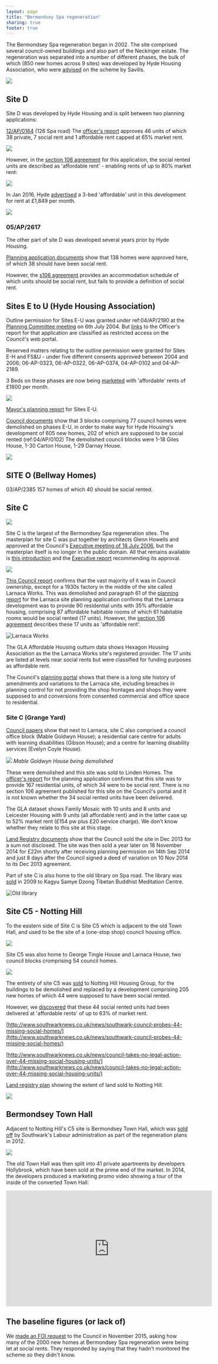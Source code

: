 ```yaml
---
layout: page
title: "Bermondsey Spa regeneration"
sharing: true
footer: true
---
```

The Bermondsey Spa regeneration began in 2002. The site comprised several council-owned buildings and also part of the Neckinger estate. The regeneration was separated into a number of different phases, the bulk of which (850 new homes across 9 sites) was developed by Hyde Housing Association, who were [advised](http://www.savills.co.uk/case-studies/development-and-planning/affordable-housing-case-studies/bermondsey-spa-regeneration.aspx) on the scheme by Savills.

![](http://crappistmartin.github.io/images/bspamasterplan.png)

## Site D 
Site D was developed by Hyde Housing and is split between two planning applications:

[12/AP/0164](http://planbuild.southwark.gov.uk/documents/?casereference=12/AP/0164&system=DC) (126 Spa road)
The [officer's report](http://moderngov.southwark.gov.uk/documents/s27524/Report.pdf) approves 46 units of which 38 private, 7 social rent and 1 affordable rent capped at 65% market rent.

![](http://crappistmartin.github.io/images/hydehousingofficerreport.png)

However, in the [section 106 agreement](http://planbuild.southwark.gov.uk/documents/?GetDocument=%7b%7b%7b!EK7yiximvJWNpj1%2bOiKq%2bg%3d%3d!%7d%7d%7d) for this application, the social rented units are described as 'affordable rent' - enabling rents of up to 80% market rent:

 
![](http://crappistmartin.github.io/images/hydehousings106.png)

In Jan 2016, Hyde [advertised](http://web.archive.org/web/20160112154349/https://www.sharetobuy.com/sharedownershippropertydetails?id=21879) a 3-bed 'affordable' unit in this development for rent at £1,849 per month.

![](http://crappistmartin.github.io/images/65percentmr.jpg)


### 05/AP/2617
The other part of site D was developed several years prior by Hyde Housing. 

[Planning application documents](http://planbuild.southwark.gov.uk:8190/online-applications/applicationDetails.do?activeTab=externalDocuments&keyVal=_STHWR_DCAPR_9520013) show that 138 homes were approved here, of which 38 should have been social rent.

However, the [s106 agreement](http://planbuild.southwark.gov.uk/documents/?GetDocument=%7b%7b%7b!ov1A%2bEO76tHjONrLVbtEug%3d%3d!%7d%7d%7d) provides an accommodation schedule of which units should be social rent, but fails to provide a definition of social rent. 


## Sites E to U (Hyde Housing Association) 

Outline permission for Sites E-U was granted under ref:04/AP/2190 at the [Planning Committee meeting](http://moderngov.southwark.gov.uk/CeListDocuments.aspx?CommitteeId=119&MeetingId=296&DF=06%2f07%2f2004&Ver=2) on 6th July 2004. But [links](http://moderngov.southwark.gov.uk/Data/Planning%20Committee/20040706/Agenda/Item%2014%20-%20Sites%20E,%20F,H,%20S%20&%20U%20Bermondsey%20Spa%20Regeneration%20SE16%20-Report.pdf) to the Officer's report for that application are classified as restricted access on the Council's web portal.

Reserved matters relating to the outline permission were granted for Sites E-H and FS&U - under five different consents approved between 2004 and 2006; 06-AP-0323, 06-AP-0322, 06-AP-0374, 04-AP-0102 and 04-AP-2189.  

3 Beds on these phases are now being [marketed](http://web.archive.org/web/20160112154349/https://www.sharetobuy.com/sharedownershippropertydetails?id=21879) with 'affordable' rents of £1800 per month.

![](http://www.habmonline.co.uk/resource/data/guides/4/1367943435.jpg)

[Mayor's planning report](http://webcache.googleusercontent.com/search?q=cache:xR4W-sYMQlwJ:legacy.london.gov.uk/mayor/planning_decisions/strategic_dev/2004/aug0204/bermondsey_spa_appendix.rtf+&cd=8&hl=en&ct=clnk&gl=uk) for Sites E-U.


[Council documents](http://planbuild.southwark.gov.uk/documents/?GetDocument=%7b%7b%7b!EK7yiximvJWNpj1%2bOiKq%2bg%3d%3d!%7d%7d%7d) show that 3 blocks comprising 77 council homes were demolished on phases E-U, in order to make way for Hyde Housing's development of 605 new homes, 202 of which are supposed to be social rented (ref:04/AP/0102)
The demolished council blocks were 1-18 Giles House, 1-30 Carton House, 1-29 Darnay House.

![](http://crappistmartin.github.io/images/darnayhouse.jpg)



## SITE O (Bellway Homes)
03/AP/2385
157 homes of which 40 should be social rented.

## Site C
![](http://www.london-se1.co.uk/news/imageuploads/1153392675_80.177.117.97.jpg)

Site C is the largest of the Bermondsey Spa regeneration sites. The masterplan for site C was put together by architects Glenn Howells and approved at the Council's [Executive meeting of 18 July 2006](http://moderngov.southwark.gov.uk/CeListDocuments.aspx?CommitteeId=118&MeetingId=3144&DF=18%2f07%2f2006&Ver=2), but the masterplan itself is no longer in the public domain. All that remains available is [this introduction](http://moderngov.southwark.gov.uk/Data/Executive/20060718/Agenda/Item%2014%20-%20Approval%20of%20Master%20Plan%20-%20Bermondsey%20Spa%20Site%20C%20-%20appendix%20c.pdf) and the [Executive report](http://moderngov.southwark.gov.uk/Data/Executive/20060718/Agenda/Item%2014%20-%20Approval%20of%20Master%20Plan%20-%20Bermondsey%20Spa%20Site%20C.pdf) recommending its approval. 

![](http://www.colourmount02.com/studio/Larnaca-2.jpg)

[This Council report](http://moderngov.southwarksites.com/Data/Major%20Projects%20Board%20%28Executive%20Committee%29/20090423/Agenda/Item%2005%20-%20Expressions%20of%20interest%20in%20the%20Councils%20Freehold%20Interest%20in%20Site%20C5,%20Grange%20Walk,%20Bermondsey%20Spa.pdf) confirms that the vast majority of it was in Council ownership, except for a 1930s factory in the middle of the site called Larnaca Works. This was demolished and paragraph 61 of the [planning report](http://moderngov.southwark.gov.uk/Data/Planning%20Committee/20070327/Agenda/Item%2064-Report%20LarnacaWorks,%20Grange%20Walk,%20London,%20SE1%203EW.pdf) for the Larnaca site planning application confirms that the Larnaca development was to provide 90 residential units with 35% affordable housing, comprising 87 affordable habitable rooms of which 61 habitable rooms would be social rented (17 units). However, the [section 106 agreement](http://planbuild.southwark.gov.uk/documents/?GetDocument=%7b%7b%7b!NCI6Tm8UG4Wyxf%2bwUloQPA%3d%3d!%7d%7d%7d) describes these 17 units as 'affordable rent'. 

![Larnaca Works](http://crappistmartin.github.io/images/larnacaworks.png)

The GLA Affordable Housing outturn data shows Hexagon Housing Association as the the Larnaca Works site's registered provider. The 17 units are listed at levels near social rents but were classified for funding purposes as affordable rent. 


The Council's [planning portal](http://planbuild.southwark.gov.uk:8190/online-applications/propertyDetails.do?activeTab=relatedCases&keyVal=_STHWR_PROPLPI_28826_1) shows that there is a long site history of amendments and variations to the Larnaca site, including breaches in planning control for not providing the shop frontages and shops they were supposed to and conversions from consented commercial and office space to residential. 

### Site C (Grange Yard)

[Council papers](http://moderngov.southwark.gov.uk/documents/s38849/Report%20Disposal%20of%20The%20Grange%20Sites%20C2%20and%20C4%20Bermondsey%20Spa%20London%20SE1.pdf) show that next to Larnaca, site C also comprised a council office block (Mable Goldwyn House); a residential care centre for adults with learning disabilities (Gibson House); and a centre for learning disability services (Evelyn Coyle House).

![](/img/lindenhomessite.jpg)
*Mable Goldwyn House being demolished*

These were demolished and this site was sold to Linden Homes. The [officer's report](http://planbuild.southwark.gov.uk/documents/?GetDocument=%7b%7b%7b!NSTsGbiMYYs7hVWdLHOlOA%3d%3d!%7d%7d%7d) for the planning application confirms that this site was to provide 167 residential units, of which 34 were to be social rent. There is no section 106 agreement published for this site on the Council's portal and it is not known whether the 34 social rented units have been delivered. 

The GLA dataset shows Family Mosaic with 10 units and 8 units and Leicester Housing with 9 units (all affordable rent) and in the latter case up to 52% market rent (£154 pw plus £20 service charge). We don't know whether they relate to this site at this stage.

[Land Registry documents](http://crappistmartin.github.io/images/LRegisterGrangeWalk.pdf) show that the Council sold the site in Dec 2013 for a sum not disclosed. The site was then sold a year later on 18 November 2014 for £22m shortly after receiving planning permission on 14th Sep 2014 and just 8 days after the Council signed a deed of variation on 10 Nov 2014 to its Dec 2013 agreement. 

Part of site C is also home to the old library on Spa road. The library was [sold](http://www.london.samye.org/about-us/centre/spa-road/) in 2009 to Kagyu Samye Dzong Tibetan Buddhist Meditation Centre.

![Old library](http://i55.tinypic.com/23mljkp.jpg)

## Site C5 - Notting Hill
To the eastern side of Site C is Site C5 which is adjacent to the old Town Hall, and used to be the site of a (one-stop shop) council housing office.

![](http://www.london-se1.co.uk/news/images/050603_onestop.jpg)

Site C5 was also home to George Tingle House and Larnaca House, two council blocks cromprising 54 council homes.

![](http://crappistmartin.github.io/images/georgetinglehouse.jpg)

The entirety of site C5 was [sold](http://moderngov.southwark.gov.uk/documents/s4670/Disposal%20of%20the%20Councils%20Freehold%20Interest%20in%20Site%20C5%20Grange%20Walk%20and%20the%20One%20Stop%20Shop%2017%20Spa%20Road.pdf) to Notting Hill Housing Group, for the buildings to be demolished and replaced by a development comprising 205 new homes of which 44 were supposed to have been social rented.

However, we [discovered](http://crappistmartin.github.io/blog/2015/09/24/southwark-backs-down-over-bermondsey-spa-dispute/) that these 44 social rented units had been delivered at 'affordable rents' of up to 63% of market rent.

[http://www.southwarknews.co.uk/news/southwark-council-probes-44-missing-social-homes/](http://www.southwarknews.co.uk/news/southwark-council-probes-44-missing-social-homes/)

[http://www.southwarknews.co.uk/news/council-takes-no-legal-action-over-44-missing-social-housing-units/](http://www.southwarknews.co.uk/news/council-takes-no-legal-action-over-44-missing-social-housing-units/)

[Land registry plan](http://crappistmartin.github.io/images/LRegisterPlanBermondseySpaNHHT.pdf) showing the extent of land sold to Notting Hill.

![](http://crappistmartin.github.io/images/BermondseySpaDemolition.jpg)

## Bermondsey Town Hall
Adjacent to Notting Hill's C5 site is Bermondsey Town Hall, which was [sold off](http://moderngov.southwark.gov.uk/documents/s14158/Revised%20Office%20Accommodation%20Strategy%20-%20Report.pdf) by Southwark's Labour administration as part of the regeneration plans in 2012. 

![](https://media.onthemarket.com/properties/2337629/img_0_2_ls.jpg)

The old Town Hall was then split into 41 private apartments by developers Hollybrook, which have been sold at the prime end of the market. In 2014, the developers produced a marketing promo video showing a tour of the inside of the converted Town Hall:

<iframe width="560" height="315" src="https://www.youtube.com/embed/CKo8KxiJSdI" frameborder="0" allowfullscreen></iframe>

## The baseline figures (or lack of)
We [made an FOI request](https://www.whatdotheyknow.com/request/current_tenure_mix_bermondsey_sp) to the Council in November 2015, asking how many of the 2000 new homes at Bermondsey Spa regeneration were being let at social rents. They responded by saying that they hadn't monitored the scheme so they didn't know. 
